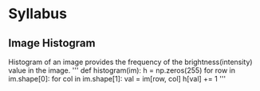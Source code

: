 # Syllabus
## Image Histogram

Histogram of an image provides the frequency of the brightness(intensity) value in the image.
'''
def histogram(im):
  h = np.zeros(255)
  for row in im.shape[0]:
    for col in im.shape[1]:
      val = im[row, col]
      h[val] += 1
'''
